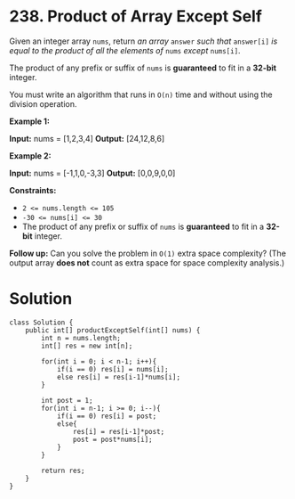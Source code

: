 # 238. Product of Array Except Self
Given an integer array  `nums`, return  _an array_  `answer`  _such that_  `answer[i]`  _is equal to the product of all the elements of_  `nums`  _except_  `nums[i]`.

The product of any prefix or suffix of  `nums`  is  **guaranteed**  to fit in a  **32-bit**  integer.

You must write an algorithm that runs in `O(n)` time and without using the division operation.

**Example 1:**

**Input:** nums = [1,2,3,4]
**Output:** [24,12,8,6]

**Example 2:**

**Input:** nums = [-1,1,0,-3,3]
**Output:** [0,0,9,0,0]

**Constraints:**

-   `2 <= nums.length <= 105`
-   `-30 <= nums[i] <= 30`
-   The product of any prefix or suffix of  `nums`  is  **guaranteed**  to fit in a  **32-bit**  integer.

**Follow up:** Can you solve the problem in  `O(1)` extra space complexity? (The output array  **does not**  count as extra space for space complexity analysis.)

# Solution
```
class Solution {
    public int[] productExceptSelf(int[] nums) {
        int n = nums.length;
        int[] res = new int[n];
        
        for(int i = 0; i < n-1; i++){
            if(i == 0) res[i] = nums[i];
            else res[i] = res[i-1]*nums[i];
        }
        
        int post = 1;
        for(int i = n-1; i >= 0; i--){
            if(i == 0) res[i] = post;
            else{
                res[i] = res[i-1]*post;
                post = post*nums[i];
            }
        }
        
        return res;
    }
}
```